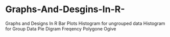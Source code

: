# Graphs-And-Desgins-In-R-
Graphs and Designs In R 
Bar Plots 
Histogram for ungrouped data 
Histogram for Group Data 
Pie Digram 
Freqency Polygone
Ogive 
